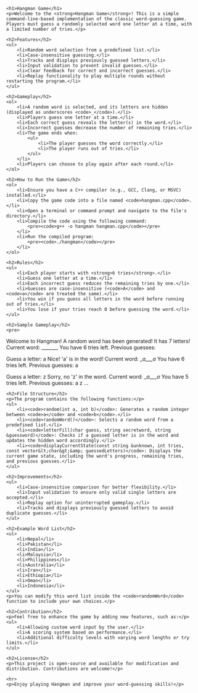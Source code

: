     <h1>Hangman Game</h1>
    <p>Welcome to the <strong>Hangman Game</strong>! This is a simple command-line-based implementation of the classic word-guessing game. Players must guess a randomly selected word one letter at a time, with a limited number of tries.</p>

    <h2>Features</h2>
    <ul>
        <li>Random word selection from a predefined list.</li>
        <li>Case-insensitive guessing.</li>
        <li>Tracks and displays previously guessed letters.</li>
        <li>Input validation to prevent invalid guesses.</li>
        <li>Clear feedback for correct and incorrect guesses.</li>
        <li>Replay functionality to play multiple rounds without restarting the program.</li>
    </ul>

    <h2>Gameplay</h2>
    <ol>
        <li>A random word is selected, and its letters are hidden (displayed as underscores <code>_</code>).</li>
        <li>Players guess one letter at a time.</li>
        <li>Each correct guess reveals the letter(s) in the word.</li>
        <li>Incorrect guesses decrease the number of remaining tries.</li>
        <li>The game ends when:
            <ul>
                <li>The player guesses the word correctly.</li>
                <li>The player runs out of tries.</li>
            </ul>
        </li>
        <li>Players can choose to play again after each round.</li>
    </ol>

    <h2>How to Run the Game</h2>
    <ol>
        <li>Ensure you have a C++ compiler (e.g., GCC, Clang, or MSVC) installed.</li>
        <li>Copy the game code into a file named <code>hangman.cpp</code>.</li>
        <li>Open a terminal or command prompt and navigate to the file's directory.</li>
        <li>Compile the code using the following command:
            <pre><code>g++ -o hangman hangman.cpp</code></pre>
        </li>
        <li>Run the compiled program:
            <pre><code>./hangman</code></pre>
        </li>
    </ol>

    <h2>Rules</h2>
    <ul>
        <li>Each player starts with <strong>6 tries</strong>.</li>
        <li>Guess one letter at a time.</li>
        <li>Each incorrect guess reduces the remaining tries by one.</li>
        <li>Guesses are case-insensitive (<code>A</code> and <code>a</code> are treated the same).</li>
        <li>You win if you guess all letters in the word before running out of tries.</li>
        <li>You lose if your tries reach 0 before guessing the word.</li>
    </ul>

    <h2>Sample Gameplay</h2>
    <pre>
Welcome to Hangman!
A random word has been generated! It has 7 letters!
Current word: _______
You have 6 tries left.
Previous guesses: 

Guess a letter: a
Nice! 'a' is in the word!
Current word: __a___a_
You have 6 tries left.
Previous guesses: a

Guess a letter: z
Sorry, no 'z' in the word.
Current word: __a___a_
You have 5 tries left.
Previous guesses: a z
...
    </pre>

    <h2>File Structure</h2>
    <p>The program contains the following functions:</p>
    <ul>
        <li><code>random(int a, int b)</code>: Generates a random integer between <code>a</code> and <code>b</code>.</li>
        <li><code>randomWord()</code>: Selects a random word from a predefined list.</li>
        <li><code>letterFill(char guess, string secretword, string &guessword)</code>: Checks if a guessed letter is in the word and updates the hidden word accordingly.</li>
        <li><code>displayCurrentState(const string &unknown, int tries, const vector&lt;char&gt;&amp; guessedLetters)</code>: Displays the current game state, including the word's progress, remaining tries, and previous guesses.</li>
    </ul>

    <h2>Improvements</h2>
    <ul>
        <li>Case-insensitive comparison for better flexibility.</li>
        <li>Input validation to ensure only valid single letters are accepted.</li>
        <li>Replay option for uninterrupted gameplay.</li>
        <li>Tracks and displays previously guessed letters to avoid duplicate guesses.</li>
    </ul>

    <h2>Example Word List</h2>
    <ul>
        <li>Nepal</li>
        <li>Pakistan</li>
        <li>India</li>
        <li>Malaysia</li>
        <li>Philippines</li>
        <li>Australia</li>
        <li>Iran</li>
        <li>Ethiopia</li>
        <li>Oman</li>
        <li>Indonesia</li>
    </ul>
    <p>You can modify this word list inside the <code>randomWord</code> function to include your own choices.</p>

    <h2>Contribution</h2>
    <p>Feel free to enhance the game by adding new features, such as:</p>
    <ul>
        <li>Allowing custom word input by the user.</li>
        <li>A scoring system based on performance.</li>
        <li>Additional difficulty levels with varying word lengths or try limits.</li>
    </ul>

    <h2>License</h2>
    <p>This project is open-source and available for modification and distribution. Contributions are welcome!</p>

    <hr>
    <p>Enjoy playing Hangman and improve your word-guessing skills!</p>
</body>
</html>

